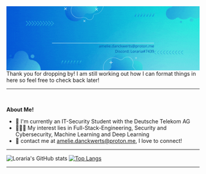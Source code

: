 <img align="right" src="Amelie Danckwerts IT Security.gif"/>
<!--<img align="left" width="19%" src="https://github.com/Loraria/Loraria/blob/d9b83771c11e68ec0c2bc72c4d0eb643da62e59a/discord-loraria%237439.svg"/>
<img align="left" width="19%" src="https://github.com/Loraria/Loraria/blob/29e93f3c49164e1a6dfde45c79b544cdf12d4470/instagram-lorariass.svg"/>
<img align="left" width="19%" src="https://user-images.githubusercontent.com/95444611/151010272-0125128c-1645-4626-9912-8df800542b3e.svg"/>
<br/>
<br/>
<br/>
<br/>
<br/>
<br/>
<img align="left" width="25%" src="https://user-images.githubusercontent.com/95444611/151004861-7d7b843b-5f25-45cc-a928-5e24b3970390.svg"/>-->
<br/>

***

 Thank you for dropping by! I am still working out how I can format things in here so feel free to check back later!

***
<br/>

**About Me!**
- 🌱 I'm currently an IT-Security Student with the Deutsche Telekom AG
- 👨🏽‍💻 My interest lies in Full-Stack-Engineering, Security and Cybersecurity, Machine Learning and Deep Learning
- 💬 contact me at [amelie.danckwerts@proton.me](mailto:amelie.danckwerts@proton.me), I love to connect!

***

![Loraria's GitHub stats](https://github-readme-stats.vercel.app/api?username=Loraria&show_icons=true&theme=synthwave)
[![Top Langs](https://github-readme-stats.vercel.app/api/top-langs/?username=Loraria)](https://github.com/anuraghazra/github-readme-stats)

***


<!--Loraria/Loraria is a ✨ special ✨ repository because its `README.md` (this file) appears on your GitHub profile.
You can click the Preview link to take a look at your changes.
https://forthebadge.com/generator/  to make badges in future-->
<!-- add: social media Links; Programming languages; current goals-->
